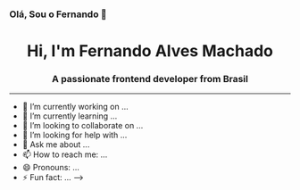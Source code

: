 ### Olá, Sou o Fernando 👋
<h1 align="center">Hi, I'm Fernando Alves Machado</h1>

<h3 align="center">A passionate frontend developer from Brasil</h3>
<hr/>

- 🔭 I’m currently working on ...
- 🌱 I’m currently learning ...
- 👯 I’m looking to collaborate on ...
- 🤔 I’m looking for help with ...
- 💬 Ask me about ...
- 📫 How to reach me: ...
- 😄 Pronouns: ...
- ⚡ Fun fact: ...
-->
